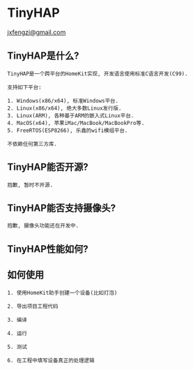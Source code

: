 # TinyHAP

jxfengzi@gmail.com

## TinyHAP是什么?

    TinyHAP是一个跨平台的HomeKit实现, 开发语言使用标准C语言开发(C99).

    支持如下平台:

    1. Windows(x86/x64), 标准Windows平台.
    2. Linux(x86/x64), 绝大多数Linux发行版.
    3. Linux(ARM), 各种基于ARM的嵌入式Linux平台.
    4. MacOS(x64), 苹果iMac/MacBook/MacBookPro等.
    5. FreeRTOS(ESP8266), 乐鑫的wifi模组平台.

    不依赖任何第三方库.

## TinyHAP能否开源?

    抱歉, 暂时不开源.

## TinyHAP能否支持摄像头?

    抱歉, 摄像头功能还在开发中.

## TinyHAP性能如何?


## 如何使用

    1. 使用HomeKit助手创建一个设备(比如灯泡)

    2. 导出项目工程代码

    3. 编译

    4. 运行

    5. 测试

    6. 在工程中填写设备真正的处理逻辑

